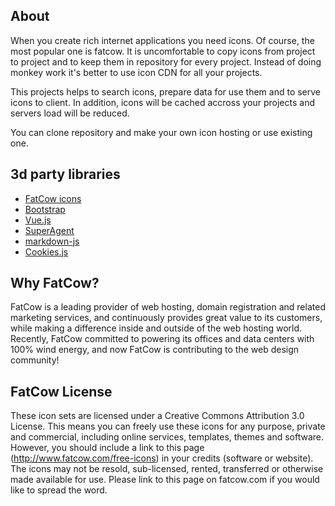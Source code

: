 ## About
When you create rich internet applications you need icons.
Of course, the most popular one is fatcow.
It is uncomfortable to copy icons from project to project and to keep them in repository for every project.
Instead of doing monkey work it's better to use icon CDN for all your projects.

This projects helps to search icons, prepare data for use them and to serve icons to client. In addition, icons will be cached accross your projects and servers load will be reduced.

You can clone repository and make your own icon hosting or use existing one.

## 3d party libraries
- [FatCow icons](http://www.fatcow.com/free-icons)
- [Bootstrap](http://getbootstrap.com)
- [Vue.js](http://vuejs.org)
- [SuperAgent](http://visionmedia.github.io/superagent)
- [markdown-js](https://github.com/evilstreak/markdown-js)
- [Cookies.js](https://github.com/ScottHamper/Cookies)

## Why FatCow?
FatCow is a leading provider of web hosting, domain registration and related marketing services, and continuously provides great value to its customers, while making a difference inside and outside of the web hosting world. Recently, FatCow committed to powering its offices and data centers with 100% wind energy, and now FatCow is contributing to the web design community!

## FatCow License
These icon sets are licensed under a Creative Commons Attribution 3.0 License. This means you can freely use these icons for any purpose, private and commercial, including online services, templates, themes and software. However, you should include a link to this page (http://www.fatcow.com/free-icons) in your credits (software or website). The icons may not be resold, sub-licensed, rented, transferred or otherwise made available for use. Please link to this page on fatcow.com if you would like to spread the word.

